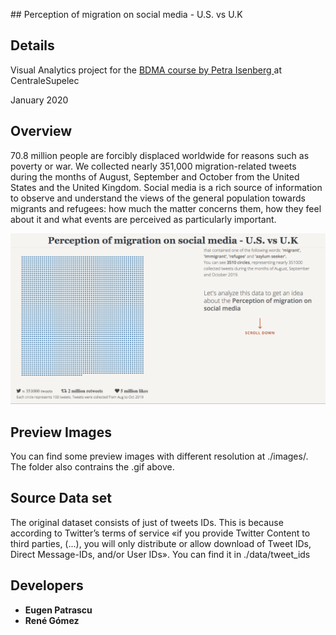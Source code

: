 ## Perception of migration on social media - U.S. vs U.K

## Details

Visual Analytics project for the [BDMA course by Petra Isenberg ](https://www.aviz.fr/TeachingVA2019/Schedule) at CentraleSupelec

January 2020

## Overview

70.8 million people are forcibly displaced worldwide for reasons such as poverty or war.
We collected nearly 351,000 migration-related tweets during the months of August, September and October from the United States and the United Kingdom.
Social media is a rich source of information to observe and understand the views of the general population towards migrants and refugees: how much the matter concerns them, how they feel about it and what events are perceived as particularly important.

![alt text](./images/preview.gif "website preview")


## Preview Images

You can find some preview images with different resolution at ./images/. The folder also contrains the .gif above.

## Source Data set

The original dataset consists of just of tweets IDs. This is because according to Twitter’s terms of service «if you provide Twitter Content to third parties, (...), you will only distribute or allow download of Tweet IDs, Direct Message-IDs, and/or User IDs». You can find it in ./data/tweet_ids


## Developers

* **Eugen Patrascu**
* **René Gómez**
